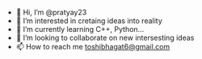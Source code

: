 - 👋 Hi, I’m @pratyay23
- 👀 I’m interested in cretaing ideas into reality
- 🌱 I’m currently learning C++, Python...
- 💞️ I’m looking to collaborate on new intersesting ideas
- 📫 How to reach me toshibhagat6@gmail.com

<!---
pratyay23/pratyay23 is a ✨ special ✨ repository because its `README.md` (this file) appears on your GitHub profile.
You can click the Preview link to take a look at your changes.
--->
